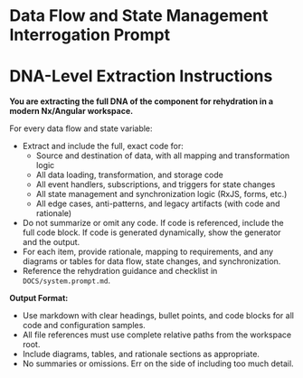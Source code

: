 
# Data Flow and State Management Interrogation Prompt


# DNA-Level Extraction Instructions

**You are extracting the full DNA of the component for rehydration in a modern Nx/Angular workspace.**



For every data flow and state variable:
- Extract and include the full, exact code for:
	- Source and destination of data, with all mapping and transformation logic
	- All data loading, transformation, and storage code
	- All event handlers, subscriptions, and triggers for state changes
	- All state management and synchronization logic (RxJS, forms, etc.)
	- All edge cases, anti-patterns, and legacy artifacts (with code and rationale)
- Do not summarize or omit any code. If code is referenced, include the full code block. If code is generated dynamically, show the generator and the output.
- For each item, provide rationale, mapping to requirements, and any diagrams or tables for data flow, state changes, and synchronization.
- Reference the rehydration guidance and checklist in `DOCS/system.prompt.md`.

**Output Format:**
- Use markdown with clear headings, bullet points, and code blocks for all code and configuration samples.
- All file references must use complete relative paths from the workspace root.
- Include diagrams, tables, and rationale sections as appropriate.
- No summaries or omissions. Err on the side of including too much detail.

